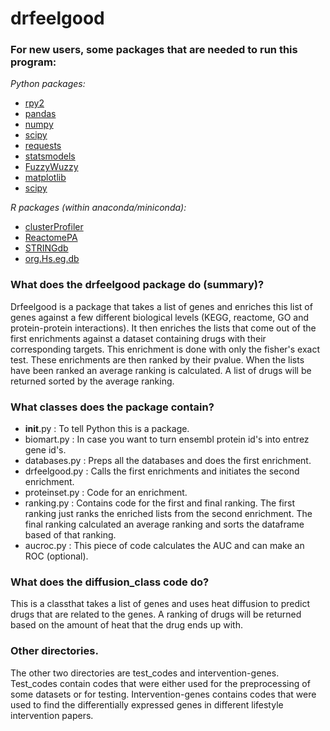 # drfeelgood

### For new users, some packages that are needed to run this program:

*Python packages:* 
- [rpy2](https://anaconda.org/r/rpy2)
- [pandas](https://anaconda.org/anaconda/pandas)
- [numpy](https://anaconda.org/anaconda/numpy)
- [scipy](https://anaconda.org/anaconda/scipy)
- [requests](https://anaconda.org/anaconda/requests)
- [statsmodels](https://pypi.org/project/statsmodels/)
- [FuzzyWuzzy](https://github.com/seatgeek/fuzzywuzzy)
- [matplotlib](https://matplotlib.org/)
- [scipy](https://www.scipy.org/)

*R packages (within anaconda/miniconda):*
- [clusterProfiler](https://bioconductor.org/packages/release/bioc/html/clusterProfiler.html)
- [ReactomePA](https://bioconductor.org/packages/release/bioc/html/ReactomePA.html) 
- [STRINGdb](https://www.bioconductor.org/packages/release/bioc/html/STRINGdb.html)
- [org.Hs.eg.db](https://bioconductor.org/packages/release/data/annotation/html/org.Hs.eg.db.html)

### What does the drfeelgood package do (summary)? 
Drfeelgood is a package that takes a list of genes and enriches this list of genes against a few different biological levels (KEGG, reactome, GO and protein-protein interactions). It then enriches the lists that come out of the first enrichments against a dataset containing drugs with their corresponding targets. This enrichment is done with only the fisher's exact test. 
These enrichments are then ranked by their pvalue. When the lists have been ranked an average ranking is calculated. A list of drugs will be returned sorted by the average ranking. 

### What classes does the package contain?
- __init__.py   : To tell Python this is a package. 
- biomart.py    : In case you want to turn ensembl protein id's into entrez gene id's. 
- databases.py  : Preps all the databases and does the first enrichment. 
- drfeelgood.py : Calls the first enrichments and initiates the second enrichment. 
- proteinset.py : Code for an enrichment. 
- ranking.py    : Contains code for the first and final ranking. The first ranking just ranks the enriched lists from the
                  second enrichment. The final ranking calculated an average ranking and sorts the dataframe based of that
                  ranking. 
- aucroc.py     : This piece of code calculates the AUC and can make an ROC (optional). 

### What does the diffusion_class code do? 
This is a classthat takes a list of genes and uses heat diffusion to predict drugs that are related to the genes. A ranking of drugs will be returned based on the amount of heat that the drug ends up with. 

### Other directories. 
The other two directories are test_codes and intervention-genes. Test_codes contain codes that were either used for the preprocessing of some datasets or for testing. Intervention-genes contains codes that were used to find the differentially expressed genes in different lifestyle intervention papers. 
